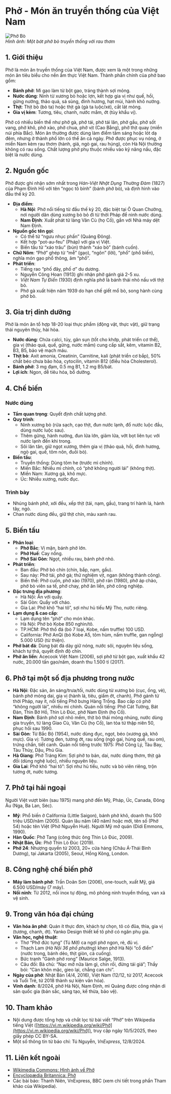 # Phở - Món ăn truyền thống của Việt Nam

![Phở Bò](https://raw.githubusercontent.com/your-username/Vietnamese-Cuisine/main/Images/pho-bo.jpg)  
*Hình ảnh: Một bát phở bò truyền thống với rau thơm*

## 1. Giới thiệu

Phở là món ăn truyền thống của Việt Nam, được xem là một trong những món ăn tiêu biểu cho nền ẩm thực Việt Nam. Thành phần chính của phở bao gồm:  
- **Bánh phở**: Mì gạo làm từ bột gạo, tráng thành sợi mỏng.  
- **Nước dùng**: Ninh từ xương bò hoặc lợn, kết hợp gia vị như quế, hồi, gừng nướng, thảo quả, sá sùng, đinh hương, hạt mùi, hành khô nướng.  
- **Thịt**: Thịt bò (bò ta) hoặc thịt gà (gà ta luộc/xé), cắt lát mỏng.  
- **Gia vị kèm**: Tương, tiêu, chanh, nước mắm, ớt (tùy khẩu vị).  

Phở có nhiều biến thể như phở gà, phở tái, phở tái lăn, phở gầu, phở sốt vang, phở khô, phở xào, phở chua, phở vịt (Cao Bằng), phở thịt quay (miền núi phía Bắc). Món ăn thường được dùng làm điểm tâm sáng hoặc lót dạ đêm, nhưng ở thành phố lớn có thể ăn cả ngày. Phở được phục vụ nóng, ở miền Nam kèm rau thơm (hành, giá, ngò gai, rau húng), còn Hà Nội thường không có rau sống. Chất lượng phở phụ thuộc nhiều vào kỹ năng nấu, đặc biệt là nước dùng.

## 2. Nguồn gốc

Phở được ghi nhận sớm nhất trong *Hán-Việt Nhật Dụng Thường Đàm* (1827) của Phạm Đình Hổ với tên “ngọc tô bính” (bánh phở bò), và định hình vào đầu thế kỷ 20.  
- **Địa điểm**:  
  - **Hà Nội**: Phở nổi tiếng từ đầu thế kỷ 20, đặc biệt tại Ô Quan Chưởng, nơi người dân dùng xương bò bỏ đi từ thời Pháp để ninh nước dùng.  
  - **Nam Định**: Xuất phát từ làng Vân Cù (họ Cồ), gắn với Nhà máy dệt Nam Định.  
- **Nguồn gốc tên gọi**:  
  - Có thể từ “ngưu nhục phấn” (Quảng Đông).  
  - Kết hợp “pot-au-feu” (Pháp) với gia vị Việt.  
  - Biến tấu từ “xáo trâu” (bún) thành “xáo bò” (bánh cuốn).  
- **Chữ Nôm**: “Phở” ghép từ “mễ” (gạo), “ngôn” (lời), “phổ” (phổ biến), nghĩa món gạo phổ thông, âm “phổ”.  
- **Phát triển**:  
  - Tiếng rao “phố đây, phố ơ” du dương.  
  - Nguyễn Công Hoan (1913) ghi nhận phở gánh giá 2-5 xu.  
  - *Việt Nam Tự Điển* (1930) định nghĩa phở là bánh thái nhỏ nấu với thịt bò.  
  - Phở gà xuất hiện năm 1939 do hạn chế giết mổ bò, song hành cùng phở bò.

## 3. Gia trị dinh dưỡng

Phở là món ăn tổ hợp 18-20 loại thực phẩm (động vật, thực vật), giữ trạng thái nguyên thủy, hài hòa.  
- **Nước dùng**: Chứa calci, tủy, gân sụn (tốt cho khớp, phát triển cơ thể), gia vị (thảo quả, quế, gừng, nước mắm) cung cấp sắt, kẽm, vitamin B2, B3, B5, bảo vệ mạch máu.  
- **Thịt bò**: Axit amonia, Creatinin, Carnitine, kali (phát triển cơ bắp), 50% chất béo chưa bão hòa, cytocilin, vitamin B12 (điều hòa Cholesterol).  
- **Bánh phở**: 3 mg đạm, 0.5 mg B1, 1.2 mg B5/bát.  
- **Lợi ích**: Ngon, dễ tiêu hóa, bổ dưỡng.

## 4. Chế biến

### Nước dùng
- **Tầm quan trọng**: Quyết định chất lượng phở.  
- **Quy trình**:  
  - Ninh xương bò (rửa sạch, cạo thịt, đun nước lạnh, đổ nước luộc đầu, dùng nước luộc sau).  
  - Thêm gừng, hành nướng, đun lửa lớn, giảm lửa, vớt bọt liên tục với nước lạnh đến khi trong.  
  - Sôi lăn tăn, giữ ngọt xương, thêm gia vị (thảo quả, hồi, đinh hương, ngò gai, quế, tôm nõn, đuôi bò).  
- **Biến tấu**:  
  - Truyền thống: Dùng tôm he (trước mì chính).  
  - Miền Bắc: Nhiều mì chính, có “phở không người lái” (không thịt).  
  - Miền Nam: Xương gà, khô mực.  
  - Úc: Nhiều xương, nước đục.  

### Trình bày
- Nhúng bánh phở, xới đều, xếp thịt (tái, nạm, gầu), trang trí hành lá, hành tây, ngò.  
- Chan nước dùng đều, giữ thịt chín, màu xanh rau.

## 5. Biến tấu

- **Phân loại**:  
  - **Phở Bắc**: Vị mặn, bánh phở lớn.  
  - **Phở Huế**: Cay nồng.  
  - **Phở Sài Gòn**: Ngọt, nhiều rau, bánh phở nhỏ.  
- **Phát triển**:  
  - Ban đầu: Phở bò chín (chín, bắp, nạm, gầu).  
  - Sau này: Phở tái, phở gà; thử nghiệm vịt, ngan (không thành công).  
  - Biến thể: Phở cuốn, phở xào (1970), phở rán (1980), phở áp chảo, phở bò viên sa tế, phở chay, phở ăn liền, phở công nghiệp.  
- **Đặc trưng địa phương**:  
  - Hà Nội: Ăn với quẩy.  
  - Sài Gòn: Quẩy với cháo.  
  - Gia Lai: Phở khô “hai tô”, sợi như hủ tiếu Mỹ Tho, nước riêng.  
- **Lạm dụng & cao cấp**:  
  - Lạm dụng tên “phở” cho món khác.  
  - Hà Nội: Phở bò Kobe 850 nghìn/tô.  
  - TP.HCM: Phở thố đá (bò 7 loại, Kobe, nấm truffle) 100 USD.  
  - California: Phở AnQi (bò Kobe A5, tôm hùm, nấm truffle, gan ngỗng) 5.000 USD (từ thiện).  
- **Phở bát đá**: Dùng bát đá dày giữ nóng, nước sôi, nguyên liệu sống, khách tự thả, quyết định độ chín.  
- **Phở ăn liền**: Acecook Việt Nam (2006), sợi phở từ bột gạo, xuất khẩu 42 nước, 20.000 tấn gạo/năm, doanh thu 1.500 tỉ (2017).

## 6. Phở tại một số địa phương trong nước

- **Hà Nội**: Đặc sản, ăn sáng/trưa/tối, nước dùng từ xương bò (cục, ống, vè), bánh phở mỏng dai, gia vị (hành lá, tiêu, giấm ớt, chanh). Phở gánh từ thời Pháp, nay ít, nổi tiếng Phở bưng Hàng Trống. Bao cấp có phở “không người lái”, nhiều mì chính. Quán nổi tiếng: Phở Cát Tường, Bát Đàn, Thìn Bờ Hồ, Thìn Lò Đúc, phở Nam Định (họ Cồ).  
- **Nam Định**: Bánh phở sợi nhỏ mềm, thịt bò thái mỏng nhúng, nước dùng gia truyền, từ làng Giao Cù, Vân Cù (họ Cồ), lan tỏa từ thập niên 50, phục hồi sau 1990.  
- **Sài Gòn**: Từ Bắc Bộ (1954), nước dùng đục, ngọt, béo (xương gà, khô mực). Gia vị: Tương đen, tương ớt, rau sống (ngò gai, húng quế, rau om), trứng chần, tiết canh. Quán nổi tiếng trước 1975: Phở Công Lý, Tàu Bay, Tàu Thủy, Dậu, Phú Gia.  
- **Hà Giang**: Phở Tráng Kìm: Sợi phở to bản, dai, nước dùng thơm, thịt gà đồi (dùng nghệ luộc), nhiều nguyên liệu.  
- **Gia Lai**: Phở khô “hai tô”: Sợi như hủ tiếu, nước và bò viên riêng, trộn tương ớt, nước tương.

## 7. Phở tại hải ngoại

Người Việt vượt biên (sau 1975) mang phở đến Mỹ, Pháp, Úc, Canada, Đông Âu (Nga, Ba Lan, Séc).  
- **Mỹ**: Phổ biến ở California (Little Saigon), bánh phở khô, doanh thu 500 triệu USD/năm (2005). Quán lâu năm (40 năm) hoặc mới, tên số (Phở 54) hoặc tên Việt (Phở Nguyễn Huệ). Người Mỹ mở quán (Didi Emmons, 1990).  
- **Hàn Quốc**: Phở Tang (công thức ông Thìn Lò Đúc, 2009).  
- **Nhật Bản, Úc**: Phở Thìn Lò Đúc (2019).  
- **Phở 24**: Nhượng quyền từ 2003, 20+ cửa hàng (Châu Á-Thái Bình Dương), tại Jakarta (2005), Seoul, Hồng Kông, London.

## 8. Công nghệ chế biến phở

- **Máy làm bánh phở**: Trần Doãn Sơn (2006), one-touch, xuất Mỹ, giá 6.500 USD/máy (7 máy).  
- **Nồi ninh**: Từ 2012, nồi inox tự động, mô phỏng ninh truyền thống, van xả vệ sinh.

## 9. Trong văn hóa đại chúng

- **Văn hóa ăn phở**: Quán ít thực đơn, khách tự chọn, tô có đũa, thìa, gia vị (tương, chanh, ớt). Yanko Design thiết kế tô phở có ngăn phụ gia.  
- **Văn học, nghệ thuật**:  
  - Thơ “Phở đức tụng” (Tú Mỡ) ca ngợi phở ngon, rẻ, đủ vị.  
  - Thạch Lam (*Hà Nội 36 phố phường*) khen phở Hà Nội “cổ điển” (nước trong, bánh dẻo, thịt giòn, cà cuống).  
  - Bức tranh “Gánh phở rong” (Maurice Salge, 1913).  
  - Câu đối: Bà chủ: “Nạc mỡ nữa làm gì, chín rồi, đừng tái giá”; Thầy bói: “Càn khôn mặc, gieo lại, chẳng can chi”.  
- **Ngày của phở**: Nhật Bản (4/4, 2016), Việt Nam (12/12, từ 2017, Acecook và Tuổi Trẻ, từ 2018 thành sự kiện văn hóa).  
- **Vinh danh**: 8/2024, phở Hà Nội, Nam Định, mì Quảng được công nhận di sản quốc gia (bản sắc, sáng tạo, kế thừa, bảo vệ).

## 10. Tham khảo

- Nội dung được tổng hợp và chắt lọc từ bài viết “Phở” trên Wikipedia tiếng Việt ([https://vi.m.wikipedia.org/wiki/Phở](https://vi.m.wikipedia.org/wiki/Phở)), truy cập ngày 10/5/2025, theo giấy phép CC BY-SA.  
- Một số thông tin từ báo chí: Tú Nguyễn, *VnExpress*, 12/8/2024.

## 11. Liên kết ngoài

- [Wikimedia Commons: Hình ảnh về Phở](https://commons.wikimedia.org/wiki/Category:Pho)  
- [Encyclopædia Britannica: Phở](https://www.britannica.com/topic/pho-food)  
- Các bài báo: Thanh Niên, VnExpress, BBC (xem chi tiết trong phần Tham khảo của Wikipedia).